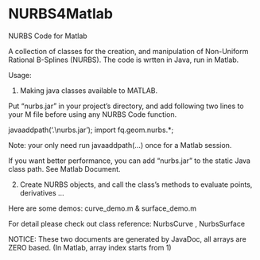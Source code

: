 NURBS4Matlab
============

NURBS Code for Matlab

A collection of classes for the creation, and manipulation of Non-Uniform Rational B-Splines (NURBS). The code is wrtten in Java, run in Matlab.

Usage:
1. Making java classes available to MATLAB.

Put “nurbs.jar” in your project’s directory, and add following two lines to your M file before using any NURBS Code function.

javaaddpath(‘.\nurbs.jar’);
import fq.geom.nurbs.*;

Note: your only need run javaaddpath(…) once for a Matlab session.

If you want better performance, you can add “nurbs.jar” to the static Java class path. See Matlab Document.

2. Create NURBS objects, and call the class’s methods to evaluate points, derivatives …

Here are some demos: curve_demo.m & surface_demo.m

For detail please check out class reference:   NurbsCurve , NurbsSurface

NOTICE: These two documents are generated by JavaDoc, all arrays are ZERO based. (In Matlab, array index starts from 1)

 
